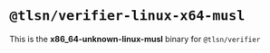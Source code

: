 # `@tlsn/verifier-linux-x64-musl`

This is the **x86_64-unknown-linux-musl** binary for `@tlsn/verifier`
